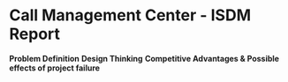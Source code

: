 # Call Management Center - ISDM Report
**Problem Definition**
**Design Thinking**
**Competitive Advantages & Possible effects of project failure**